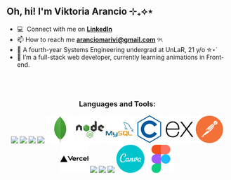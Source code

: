 ## Oh, hi! I'm Viktoria Arancio ⊹₊⟡⋆


- :computer: &nbsp;Connect with me on **[LinkedIn](https://www.linkedin.com/in/maría-victoria-arancio-oviedo-b01854262/)**
- 📫 How to reach me **aranciomarivi@gmail.com** ୨ৎ
- 📝 A fourth-year Systems Engineering undergrad at UnLaR, 21 y/o ✮⋆˙
- 💫 I’m a full-stack web developer, currently learning animations in Front-end.


<br><br>


<h3 align="Center">Languages and Tools:</h3>  
<p align="center">
<img src="https://cdn.jsdelivr.net/gh/devicons/devicon/icons/html5/html5-original-wordmark.svg" style="height: 4rem"/>
<img src="https://cdn.jsdelivr.net/gh/devicons/devicon/icons/css3/css3-original-wordmark.svg" style="height: 4rem"/>
<img src="https://cdn.jsdelivr.net/gh/devicons/devicon/icons/javascript/javascript-plain.svg" style="height: 4rem"/>
<img src="https://cdn.jsdelivr.net/gh/devicons/devicon/icons/react/react-original.svg" style="height: 4rem"/>
<img src="https://github.com/devicons/devicon/blob/v2.16.0/icons/mongodb/mongodb-original.svg" style="height: 4rem" />
<img src="https://github.com/devicons/devicon/blob/v2.16.0/icons/nodejs/nodejs-original-wordmark.svg" style="height: 4rem" />
<img src="https://github.com/devicons/devicon/blob/v2.16.0/icons/mysql/mysql-original-wordmark.svg" style="height: 4rem" />
<img src="https://github.com/devicons/devicon/blob/v2.16.0/icons/c/c-line.svg" style="height: 4rem" />
<img src="https://github.com/devicons/devicon/blob/v2.16.0/icons/express/express-original.svg" style="height: 4rem" />
<img src="https://github.com/devicons/devicon/blob/v2.16.0/icons/postman/postman-original.svg" style="height: 4rem" />
<img src="https://github.com/devicons/devicon/blob/v2.16.0/icons/vercel/vercel-original-wordmark.svg" style="height: 4rem" />
<img src="https://cdn.jsdelivr.net/gh/devicons/devicon/icons/bootstrap/bootstrap-plain-wordmark.svg"  style="height: 4rem"/>
<img src="https://cdn.jsdelivr.net/gh/devicons/devicon/icons/git/git-plain.svg" style="height: 4rem"/>
<img src="https://cdn.jsdelivr.net/gh/devicons/devicon/icons/github/github-original-wordmark.svg" style="height: 4rem; background-color:white"/>
<img src="https://github.com/devicons/devicon/blob/master/icons/canva/canva-original.svg" style="height: 4rem" />
<img src="https://github.com/devicons/devicon/blob/master/icons/figma/figma-original.svg" style="height: 4rem" />
</p>

<!--
**viktoria114/viktoria114** is a ✨ _special_ ✨ repository because its `README.md` (this file) appears on your GitHub profile.

Here are some ideas to get you started:

- 🔭 I’m currently working on ...
- 🌱 I’m currently learning ...
- 👯 I’m looking to collaborate on ...
- 🤔 I’m looking for help with ...
- 💬 Ask me about ...
- 📫 How to reach me: ...
- 😄 Pronouns: ...
- ⚡ Fun fact: ...
-->
